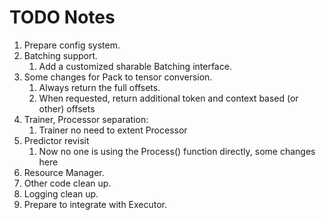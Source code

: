 # TODO Notes
1. Prepare config system.
1. Batching support.
    1. Add a customized sharable Batching interface.
1. Some changes for Pack to tensor conversion.
    1. Always return the full offsets.
    1. When requested, return additional token and context based (or other)
     offsets
1. Trainer, Processor separation:
    1. Trainer no need to extent Processor
1. Predictor revisit
    1. Now no one is using the Process() function directly, some changes here
1. Resource Manager.
1. Other code clean up.
1. Logging clean up.
1. Prepare to integrate with Executor.
